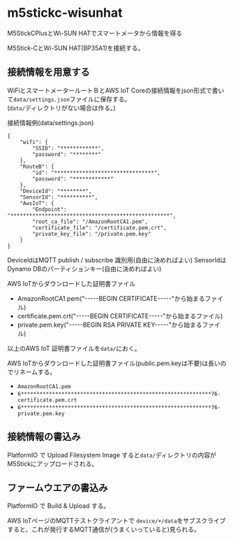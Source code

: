 # m5stickc-wisunhat
M5StickCPlusとWi-SUN HATでスマートメータから情報を得る

M5Stick-CとWi-SUN HAT(BP35A1)を接続する。

## 接続情報を用意する
WiFiとスマートメータールートＢとAWS IoT Coreの接続情報をjson形式で書いて`data/settings.json`ファイルに保存する。  
(`data/`ディレクトリがない場合は作る。)

接続情報例(data/settings.json)
```
{
    "wifi": {
        "SSID": "************",
        "password": "********"
    },
    "RouteB": {
        "id": "********************************",
        "password": "************"
    },
    "DeviceId": "********",
    "SensorId": "**********",
    "AwsIoT": {
        "Endpoint": "***************************************************",
        "root_ca_file": "/AmazonRootCA1.pem",
        "certificate_file": "/certificate.pem.crt",
        "private_key_file": "/private.pem.key"
    }
}
```
DeviceIdはMQTT publish / subscribe 識別用(自由に決めればよい)
SensorIdはDynamo DBのパーティションキー(自由に決めればよい)

AWS IoTからダウンロードした証明書ファイル

- AmazonRootCA1.pem("-----BEGIN CERTIFICATE-----"から始まるファイル)
- certificate.pem.crt("-----BEGIN CERTIFICATE-----"から始まるファイル)
- private.pem.key("-----BEGIN RSA PRIVATE KEY-----"から始まるファイル)

以上のAWS IoT 証明書ファイルを`data/`におく。  

AWS IoTからダウンロードした証明書ファイル(public.pem.keyは不要)は長いのでリネームする。  

- `AmazonRootCA1.pem`
- `6*************************************************************76-certificate.pem.crt`
- `6*************************************************************76-private.pem.key`  

## 接続情報の書込み
PlatformIO で Upload Filesystem Image すると`data/`ディレクトリの内容がM5Stickにアップロードされる。

## ファームウエアの書込み
PlatformIO で Build & Upload する。

AWS IoTページのMQTTテストクライアントで `device/+/data`をサブスクライブすると、これが発行するMQTT通信が(うまくいっていると)見られる。

